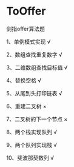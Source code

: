 # ToOffer

剑指offer算法题

1、单例模式实现 √

2、数组查找重复数字 √

3、二维数组查找目标值 √

4、替换空格 √

5、从尾到头打印链表 √

6、重建二叉树 ×

7、二叉树的下一个节点 ×

8、两个栈实现队列 √

9、两个队列实现栈 √

10、斐波那契数列 √